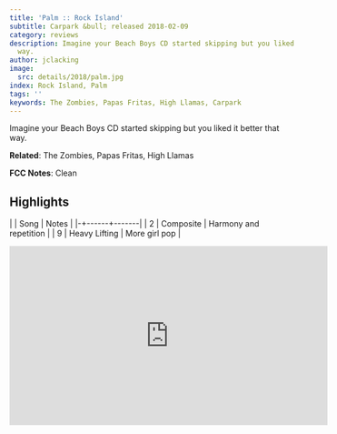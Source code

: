 ```yaml
---
title: 'Palm :: Rock Island'
subtitle: Carpark &bull; released 2018-02-09
category: reviews
description: Imagine your Beach Boys CD started skipping but you liked it better that
  way.
author: jclacking
image:
  src: details/2018/palm.jpg
index: Rock Island, Palm
tags: ''
keywords: The Zombies, Papas Fritas, High Llamas, Carpark
---
```

Imagine your Beach Boys CD started skipping but you liked it better that way.<!--more-->

**Related**: The Zombies, Papas Fritas, High Llamas

**FCC Notes**: Clean

## Highlights

| | Song | Notes |
|-+------+-------|
| 2 | Composite | Harmony and repetition |
| 9 | Heavy Lifting | More girl pop |

<div class="tlo-detail-video"><iframe width="560" height="315" src="https://www.youtube.com/embed/6428kmSJhok" frameborder="0" allow="autoplay; encrypted-media" allowfullscreen></iframe></div>

